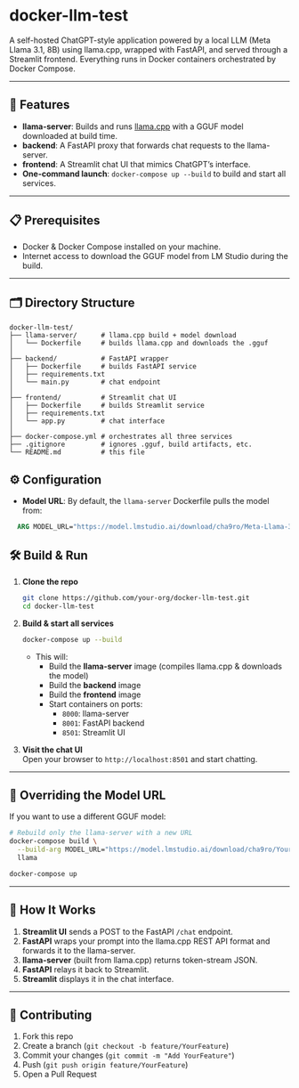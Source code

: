 # docker-llm-test

A self-hosted ChatGPT-style application powered by a local LLM (Meta Llama 3.1, 8B) using llama.cpp, wrapped with FastAPI, and served through a Streamlit frontend. Everything runs in Docker containers orchestrated by Docker Compose.

---

## 🚀 Features

- **llama-server**: Builds and runs [llama.cpp](https://github.com/ggerganov/llama.cpp) with a GGUF model downloaded at build time.  
- **backend**: A FastAPI proxy that forwards chat requests to the llama-server.  
- **frontend**: A Streamlit chat UI that mimics ChatGPT’s interface.  
- **One-command launch**: `docker-compose up --build` to build and start all services.

---

## 📋 Prerequisites

- Docker & Docker Compose installed on your machine.  
- Internet access to download the GGUF model from LM Studio during the build.

---

## 🗂 Directory Structure

```text
docker-llm-test/
├── llama-server/      # llama.cpp build + model download
│   └── Dockerfile     # builds llama.cpp and downloads the .gguf
│
├── backend/           # FastAPI wrapper
│   ├── Dockerfile     # builds FastAPI service
│   ├── requirements.txt
│   └── main.py        # chat endpoint
│
├── frontend/          # Streamlit chat UI
│   ├── Dockerfile     # builds Streamlit service
│   ├── requirements.txt
│   └── app.py         # chat interface
│
├── docker-compose.yml # orchestrates all three services
├── .gitignore         # ignores .gguf, build artifacts, etc.
└── README.md          # this file
```

## ⚙️ Configuration

- **Model URL**: By default, the `llama-server` Dockerfile pulls the model from:
```dockerfile
  ARG MODEL_URL="https://model.lmstudio.ai/download/cha9ro/Meta-Llama-3.1-8B-Instruct-Q4_K_S-GGUF"
```

## 🛠️ Build & Run

1. **Clone the repo**  
   ```bash
   git clone https://github.com/your-org/docker-llm-test.git
   cd docker-llm-test
   ```

2. **Build & start all services**  
   ```bash
   docker-compose up --build
   ```
   - This will:  
     - Build the **llama-server** image (compiles llama.cpp & downloads the model)  
     - Build the **backend** image  
     - Build the **frontend** image  
     - Start containers on ports:  
       - `8000`: llama-server  
       - `8001`: FastAPI backend  
       - `8501`: Streamlit UI  

3. **Visit the chat UI**  
   Open your browser to `http://localhost:8501` and start chatting.

---

## 🔄 Overriding the Model URL

If you want to use a different GGUF model:

```bash
# Rebuild only the llama-server with a new URL
docker-compose build \
  --build-arg MODEL_URL="https://model.lmstudio.ai/download/cha9ro/Your-Other-Model-GGUF" \
  llama

docker-compose up
```

---

## 🧩 How It Works

1. **Streamlit UI** sends a POST to the FastAPI `/chat` endpoint.  
2. **FastAPI** wraps your prompt into the llama.cpp REST API format and forwards it to the llama-server.  
3. **llama-server** (built from llama.cpp) returns token-stream JSON.  
4. **FastAPI** relays it back to Streamlit.  
5. **Streamlit** displays it in the chat interface.

---

## 🤝 Contributing

1. Fork this repo  
2. Create a branch (`git checkout -b feature/YourFeature`)  
3. Commit your changes (`git commit -m "Add YourFeature"`)  
4. Push (`git push origin feature/YourFeature`)  
5. Open a Pull Request  
